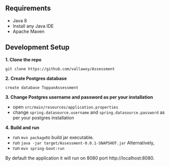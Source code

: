
## Requirements
* Java 8
* Install any Java IDE
* Apache Maven

## Development Setup
**1. Clone the repo**

`git clone https://github.com/vallawxy/Assessment`

**2. Create Postgres database**

`create database ToppanAssessment`


**3. Change Postgres username and password as per your installation**
* open `src/main/resources/application.properties`
* change `spring.datasource.username` and `spring.datasource.password` as per your postgres installation

**4. Build and run**

* run `mvn package`to build jar executable.
* run `java -jar target/Assessment-0.0.1-SNAPSHOT.jar`
Alternatively,
* run `mvn spring-boot:run`

By default the application it will run on 8080 port http://localhost:8080.



